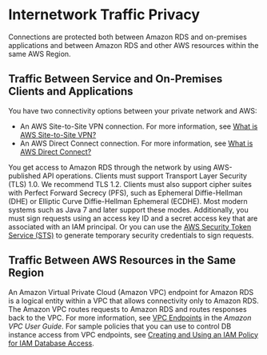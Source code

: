 # Internetwork Traffic Privacy<a name="inter-network-traffic-privacy"></a>

Connections are protected both between Amazon RDS and on\-premises applications and between Amazon RDS and other AWS resources within the same AWS Region\.

## Traffic Between Service and On\-Premises Clients and Applications<a name="inter-network-traffic-privacy-on-prem"></a>

You have two connectivity options between your private network and AWS: 
+ An AWS Site\-to\-Site VPN connection\. For more information, see [What is AWS Site\-to\-Site VPN?](https://docs.aws.amazon.com/vpn/latest/s2svpn/VPC_VPN.html)
+ An AWS Direct Connect connection\. For more information, see [What is AWS Direct Connect?](https://docs.aws.amazon.com/directconnect/latest/UserGuide/Welcome.html)

You get access to Amazon RDS through the network by using AWS\-published API operations\. Clients must support Transport Layer Security \(TLS\) 1\.0\. We recommend TLS 1\.2\. Clients must also support cipher suites with Perfect Forward Secrecy \(PFS\), such as Ephemeral Diffie\-Hellman \(DHE\) or Elliptic Curve Diffie\-Hellman Ephemeral \(ECDHE\)\. Most modern systems such as Java 7 and later support these modes\. Additionally, you must sign requests using an access key ID and a secret access key that are associated with an IAM principal\. Or you can use the [AWS Security Token Service \(STS\)](https://docs.aws.amazon.com/STS/latest/APIReference/Welcome.html) to generate temporary security credentials to sign requests\.

## Traffic Between AWS Resources in the Same Region<a name="inter-network-traffic-privacy-within-region"></a>

An Amazon Virtual Private Cloud \(Amazon VPC\) endpoint for Amazon RDS is a logical entity within a VPC that allows connectivity only to Amazon RDS\. The Amazon VPC routes requests to Amazon RDS and routes responses back to the VPC\. For more information, see [VPC Endpoints](https://docs.aws.amazon.com/vpc/latest/userguide/vpc-endpoints.html) in the *Amazon VPC User Guide*\. For sample policies that you can use to control DB instance access from VPC endpoints, see [Creating and Using an IAM Policy for IAM Database Access](UsingWithRDS.IAMDBAuth.IAMPolicy.md)\. 